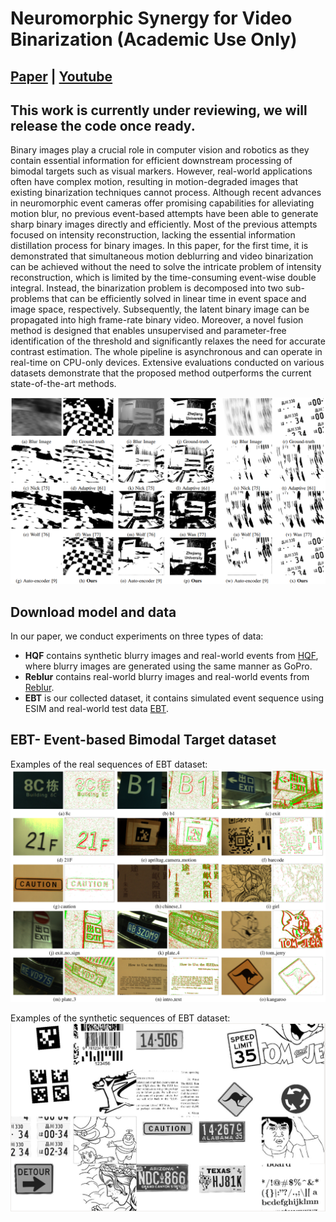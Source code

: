 # Neuromorphic Synergy for Video Binarization (Academic Use Only)
## [Paper](https://google.com) | [Youtube](https://youtu.be/miR-nFxa35g)
## This work is currently under reviewing, we will release the code once ready.

Binary images play a crucial role in computer vision and robotics as they contain essential information for efficient downstream processing of bimodal targets such as visual markers. However, real-world applications often have complex motion, resulting in motion-degraded images that existing binarization techniques cannot process. Although recent advances in neuromorphic event cameras offer promising capabilities for alleviating motion blur, no previous event-based attempts have been able to generate sharp binary images directly and efficiently. Most of the previous attempts focused on intensity reconstruction, lacking the essential information distillation process for binary images. In this paper, for the first time, it is demonstrated that simultaneous motion deblurring and video binarization can be achieved without the need to solve the intricate problem of intensity reconstruction, which is limited by the time-consuming event-wise double integral. Instead, the binarization problem is decomposed into two sub-problems that can be efficiently solved in linear time in event space and image space, respectively. Subsequently, the latent binary image can be propagated into high frame-rate binary video. Moreover, a novel fusion method is designed that enables unsupervised and parameter-free identification of the threshold and significantly relaxes the need for accurate contrast estimation. The whole pipeline is asynchronous and can operate in real-time on CPU-only devices. Extensive evaluations conducted on various datasets demonstrate that the proposed method outperforms the current state-of-the-art methods.

![Demo](./figures/image.png)



## Download model and data
In our paper, we conduct experiments on three types of data:
- **HQF** contains synthetic blurry images and real-world events from [HQF](https://timostoff.github.io/20ecnn), where blurry images are generated using the same manner as GoPro.
- **Reblur** contains real-world blurry images and real-world events from [Reblur](https://github.com/AHupuJR/EFNet).
- **EBT** is our collected dataset, it contains simulated event sequence using ESIM and real-world test data [EBT](https://google.com).

## EBT- Event-based Bimodal Target dataset
Examples of the real sequences of EBT dataset:
![Example of real sequence of EBT dataset](./figures/example.png)

Examples of the synthetic sequences of EBT dataset:
![Example of real sequence of EBT dataset](./figures/sim_example.png)

